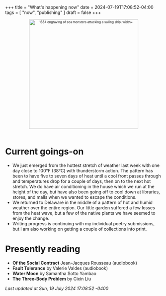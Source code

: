 +++
title = "What's happening now"
date = 2024-07-19T17:08:52-04:00
tags = [
    "now",
    "publishing"
]
draft = false
+++
<div align="center" style="font-size:x-small"><img src="https://milkfish08.s3.amazonaws.com/photo/blog/abovethefold/1684-untitled-engraving-of-sea-monsters-attacking-a-sailing-vessel-49fa31.jpg" alt="1684 engraving of sea monsters attacking a sailing ship. width="512" height="351" title="Sea monsters attacking a sailing ship" /></div><br clear="all" />

# Current goings-on

* We just emerged from the hottest stretch of weather last week with one day close to 100&deg;F (38&deg;C) with thunderstorm action.
The pattern has been to have five to seven days of heat until a cool front passes through and temperatures drop for a couple of days, then on to the next hot stretch.
We do have air conditioning in the house which we run at the height of the day, but have also been going off to cool down at libraries, stores, and malls when we wanted to escape the conditions.
* We returned to Delaware in the middle of a pattern of hot and humid weather over the entire region.
Our little garden suffered a few losses from the heat wave, but a few of the native plants we have seemed to enjoy the change.
* Writing progress is continuing with my individual poetry submissions, but I am also working on getting a couple of collections into print.

# Presently reading

* __Of the Social Contract__ Jean-Jacques Rousseau (audiobook)
* __Fault Tolerance__ by Valerie Valdes (audiobook)
* __Water Moon__ by Samantha Sotto Yambao
* __The Three-Body Problem__ by Cixin Liu

*Last updated at Sun, 19 July 2024 17:08:52 -0400*